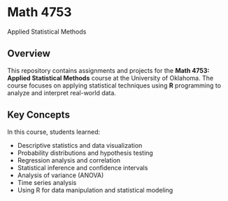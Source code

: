 # Math 4753
Applied Statistical Methods

## Overview
This repository contains assignments and projects for the **Math 4753: Applied Statistical Methods** course at the University of Oklahoma. The course focuses on applying statistical techniques using **R** programming to analyze and interpret real-world data.

## Key Concepts
In this course, students learned:
- Descriptive statistics and data visualization
- Probability distributions and hypothesis testing
- Regression analysis and correlation
- Statistical inference and confidence intervals
- Analysis of variance (ANOVA)
- Time series analysis
- Using R for data manipulation and statistical modeling
